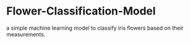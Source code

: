 # Flower-Classification-Model
 a simple machine learning model to classify iris flowers based on their measurements.
